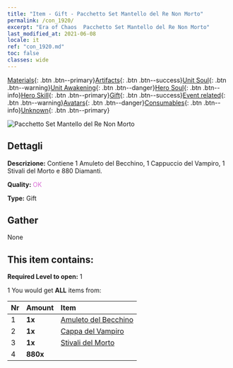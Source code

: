 ```yaml
---
title: "Item - Gift - Pacchetto Set Mantello del Re Non Morto"
permalink: /con_1920/
excerpt: "Era of Chaos  Pacchetto Set Mantello del Re Non Morto"
last_modified_at: 2021-06-08
locale: it
ref: "con_1920.md"
toc: false
classes: wide
---
```

 [Materials](/ItemsIT/){: .btn .btn--primary}[Artifacts](/ItemsIT/Artifacts/){: .btn .btn--success}[Unit Soul](/ItemsIT/UnitSoul/){: .btn .btn--warning}[Unit Awakening](/ItemsIT/UnitAwakening/){: .btn .btn--danger}[Hero Soul](/ItemsIT/HeroSoul/){: .btn .btn--info}[Hero Skill](/ItemsIT/HeroSkill/){: .btn .btn--primary}[Gift](/ItemsIT/Gift/){: .btn .btn--success}[Event related](/ItemsIT/Events/){: .btn .btn--warning}[Avatars](/ItemsIT/Avatars/){: .btn .btn--danger}[Consumables](/ItemsIT/Consumables/){: .btn .btn--info}[Unknown](/ItemsIT/Unknown/){: .btn .btn--primary}

 ![Pacchetto Set Mantello del Re Non Morto](/images/t/i_907543.png)

## Dettagli
 **Descrizione:** Contiene 1 Amuleto del Becchino, 1 Cappuccio del Vampiro, 1 Stivali del Morto e 880 Diamanti.

 **Quality:** <span style="color: #DA70D6">OK</span>

 **Type:** Gift

## Gather

  None

## This item contains:

 **Required Level to open:** 1

 1 You would get **ALL** items  from:

  | Nr | Amount |     Item    |
  |:---|:-------|:------------|
  | 1 |  **1x** | [Amuleto del Becchino](/ItemsIT/art_129/) |  | 
  | 2 |  **1x** | [Cappa del Vampiro](/ItemsIT/art_130/) |  | 
  | 3 |  **1x** | [Stivali del Morto](/ItemsIT/art_131/) |  | 
  | 4 |  **880x** | <i class="fas fa-gem"/> |  | 
